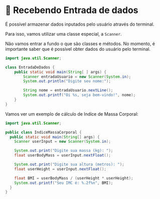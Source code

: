 # 🔣 Recebendo Entrada de dados

É possível armazenar dados inputados pelo usuário através do terminal.

Para isso, vamos utilizar uma classe especial, a `Scanner`.

Não vamos entrar a fundo o que são classes e métodos. No momento, é importante saber que é possível obter dados do usuário pelo terminal.

```java
import java.util.Scanner;

class EntradaDeDados {
    public static void main(String[ ] args) {
        Scanner entradaUsuario = new Scanner(System.in);
        System.out.println("Digite seu nome:");

        String nome = entradaUsuario.nextLine();
        System.out.printf("Oi %s, seja bem-vindo!", nome);
    }
}
```

Vamos ver um exemplo de cálculo de Indíce de Massa Corporal:

```java
import java.util.Scanner;

public class IndiceMassaCorporal {
  public static void main(String[] args) {
    Scanner userInput = new Scanner(System.in);

    System.out.print("Digite sua massa (kg): ");
    float userBodyMass = userInput.nextFloat();

    System.out.print("Digite sua altura (metros): ");
    float userHeight = userInput.nextFloat();

    float BMI = userBodyMass / (userHeight * userHeight);
    System.out.printf("Seu IMC é: %.2f%n", BMI);
  }
}
```